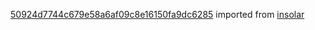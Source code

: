 [50924d7744c679e58a6af09c8e16150fa9dc6285](https://github.com/insolar/insolar/commit/50924d7744c679e58a6af09c8e16150fa9dc6285) imported from [insolar](https://github.com/insolar/insolar)
